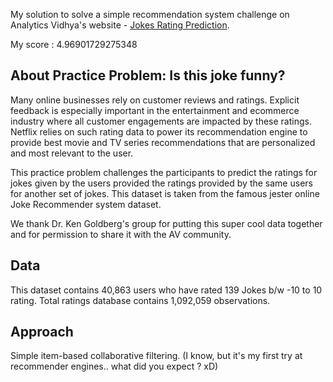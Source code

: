 My solution to solve a simple recommendation system challenge on Analytics Vidhya's website - [Jokes Rating Prediction](https://datahack.analyticsvidhya.com/contest/jester-practice-problem/).

My score : 4.96901729275348

## About Practice Problem: Is this joke funny?
Many online businesses rely on customer reviews and ratings. Explicit feedback is especially important in the entertainment and ecommerce industry where all customer engagements are impacted by these ratings. Netflix relies on such rating data to power its recommendation engine to provide best movie and TV series recommendations that are personalized and most relevant to the user.

This practice problem challenges the participants to predict the ratings for jokes given by the users provided the ratings provided by the same users for another set of jokes. This dataset is taken from the famous jester online Joke Recommender system dataset.

We thank Dr. Ken Goldberg's group for putting this super cool data together and for permission to share it with the AV community.

## Data
This dataset contains 40,863 users who have rated 139 Jokes b/w -10 to 10 rating. Total ratings database contains 1,092,059 observations.

## Approach
Simple item-based collaborative filtering. (I know, but it's my first try at recommender engines.. what did you expect ? xD)
